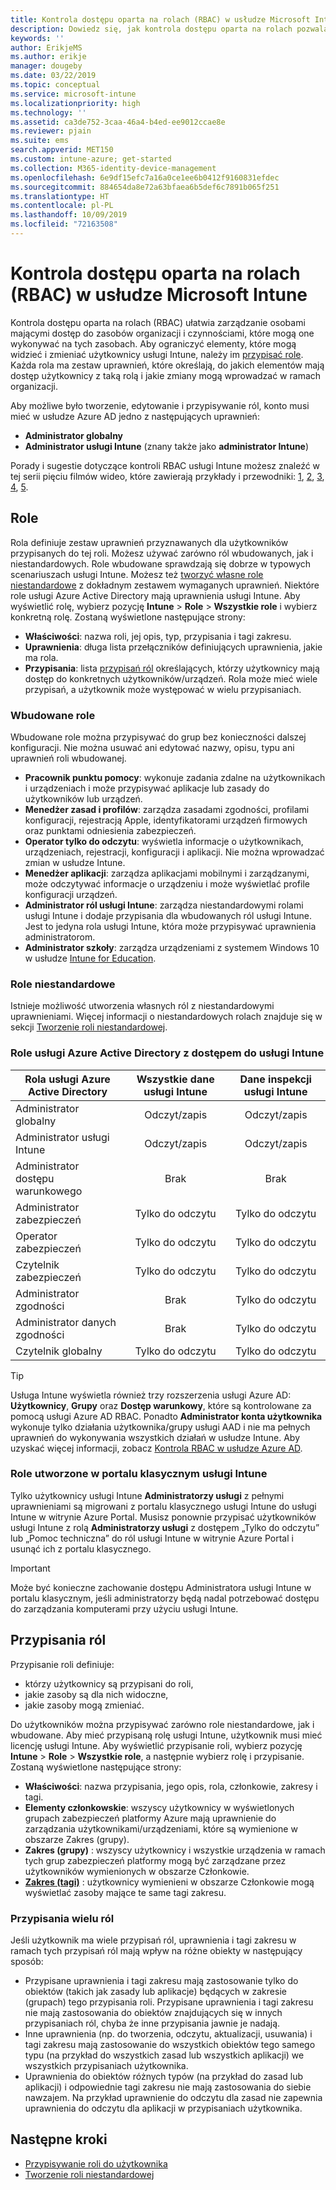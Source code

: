 ```yaml
---
title: Kontrola dostępu oparta na rolach (RBAC) w usłudze Microsoft Intune
description: Dowiedz się, jak kontrola dostępu oparta na rolach pozwala określić, kto może wykonywać akcje i wprowadzać zmiany w usłudze Microsoft Intune.
keywords: ''
author: ErikjeMS
ms.author: erikje
manager: dougeby
ms.date: 03/22/2019
ms.topic: conceptual
ms.service: microsoft-intune
ms.localizationpriority: high
ms.technology: ''
ms.assetid: ca3de752-3caa-46a4-b4ed-ee9012ccae8e
ms.reviewer: pjain
ms.suite: ems
search.appverid: MET150
ms.custom: intune-azure; get-started
ms.collection: M365-identity-device-management
ms.openlocfilehash: 6e9df15efc7a16a0ce1ee6b0412f9160831efdec
ms.sourcegitcommit: 884654da8e72a63bfaea6b5def6c7891b065f251
ms.translationtype: HT
ms.contentlocale: pl-PL
ms.lasthandoff: 10/09/2019
ms.locfileid: "72163508"
---
```

# <a name="role-based-access-control-rbac-with-microsoft-intune"></a>Kontrola dostępu oparta na rolach (RBAC) w usłudze Microsoft Intune

Kontrola dostępu oparta na rolach (RBAC) ułatwia zarządzanie osobami mającymi dostęp do zasobów organizacji i czynnościami, które mogą one wykonywać na tych zasobach.  Aby ograniczyć elementy, które mogą widzieć i zmieniać użytkownicy usługi Intune, należy im [przypisać role](assign-role.md). Każda rola ma zestaw uprawnień, które określają, do jakich elementów mają dostęp użytkownicy z taką rolą i jakie zmiany mogą wprowadzać w ramach organizacji.

Aby możliwe było tworzenie, edytowanie i przypisywanie ról, konto musi mieć w usłudze Azure AD jedno z następujących uprawnień:
- **Administrator globalny**
- **Administrator usługi Intune** (znany także jako **administrator Intune**)

Porady i sugestie dotyczące kontroli RBAC usługi Intune możesz znaleźć w tej serii pięciu filmów wideo, które zawierają przykłady i przewodniki: [1](https://www.youtube.com/watch?v=5deXLMLcnKY), [2](https://www.youtube.com/watch?v=38dnMBLuxbQ), [3](https://www.youtube.com/watch?v=6vqg9cAkMbY), [4](https://www.youtube.com/watch?v=5yOLajFFMHE), [5](https://www.youtube.com/watch?v=P5DDvsSF4Wk).

## <a name="roles"></a>Role
Rola definiuje zestaw uprawnień przyznawanych dla użytkowników przypisanych do tej roli.
Możesz używać zarówno ról wbudowanych, jak i niestandardowych. Role wbudowane sprawdzają się dobrze w typowych scenariuszach usługi Intune. Możesz też [tworzyć własne role niestandardowe](create-custom-role.md) z dokładnym zestawem wymaganych uprawnień. Niektóre role usługi Azure Active Directory mają uprawnienia usługi Intune.
Aby wyświetlić rolę, wybierz pozycję **Intune** > **Role** > **Wszystkie role** i wybierz konkretną rolę. Zostaną wyświetlone następujące strony:

- **Właściwości**: nazwa roli, jej opis, typ, przypisania i tagi zakresu. 
- **Uprawnienia**: długa lista przełączników definiujących uprawnienia, jakie ma rola.
- **Przypisania**: lista [przypisań ról]( assign-role.md) określających, którzy użytkownicy mają dostęp do konkretnych użytkowników/urządzeń. Rola może mieć wiele przypisań, a użytkownik może występować w wielu przypisaniach.

### <a name="built-in-roles"></a>Wbudowane role
Wbudowane role można przypisywać do grup bez konieczności dalszej konfiguracji. Nie można usuwać ani edytować nazwy, opisu, typu ani uprawnień roli wbudowanej.

- **Pracownik punktu pomocy**: wykonuje zadania zdalne na użytkownikach i urządzeniach i może przypisywać aplikacje lub zasady do użytkowników lub urządzeń.
- **Menedżer zasad i profilów**: zarządza zasadami zgodności, profilami konfiguracji, rejestracją Apple, identyfikatorami urządzeń firmowych oraz punktami odniesienia zabezpieczeń.
- **Operator tylko do odczytu**: wyświetla informacje o użytkownikach, urządzeniach, rejestracji, konfiguracji i aplikacji. Nie można wprowadzać zmian w usłudze Intune.
- **Menedżer aplikacji**: zarządza aplikacjami mobilnymi i zarządzanymi, może odczytywać informacje o urządzeniu i może wyświetlać profile konfiguracji urządzeń.
- **Administrator ról usługi Intune**: zarządza niestandardowymi rolami usługi Intune i dodaje przypisania dla wbudowanych ról usługi Intune. Jest to jedyna rola usługi Intune, która może przypisywać uprawnienia administratorom.
- **Administrator szkoły**: zarządza urządzeniami z systemem Windows 10 w usłudze [Intune for Education](../introduction-intune-education.md).

### <a name="custom-roles"></a>Role niestandardowe
Istnieje możliwość utworzenia własnych ról z niestandardowymi uprawnieniami. Więcej informacji o niestandardowych rolach znajduje się w sekcji [Tworzenie roli niestandardowej](create-custom-role.md).

### <a name="azure-active-directory-roles-with-intune-access"></a>Role usługi Azure Active Directory z dostępem do usługi Intune
| Rola usługi Azure Active Directory | Wszystkie dane usługi Intune | Dane inspekcji usługi Intune |
| --- | :---: | :---: |
| Administrator globalny | Odczyt/zapis | Odczyt/zapis |
| Administrator usługi Intune | Odczyt/zapis | Odczyt/zapis |
| Administrator dostępu warunkowego | Brak | Brak |
| Administrator zabezpieczeń | Tylko do odczytu | Tylko do odczytu |
| Operator zabezpieczeń | Tylko do odczytu | Tylko do odczytu |
| Czytelnik zabezpieczeń | Tylko do odczytu | Tylko do odczytu |
| Administrator zgodności | Brak | Tylko do odczytu |
| Administrator danych zgodności | Brak | Tylko do odczytu |
| Czytelnik globalny | Tylko do odczytu | Tylko do odczytu |

> [!TIP]
> Usługa Intune wyświetla również trzy rozszerzenia usługi Azure AD: **Użytkownicy**, **Grupy** oraz **Dostęp warunkowy**, które są kontrolowane za pomocą usługi Azure AD RBAC. Ponadto **Administrator konta użytkownika** wykonuje tylko działania użytkownika/grupy usługi AAD i nie ma pełnych uprawnień do wykonywania wszystkich działań w usłudze Intune. Aby uzyskać więcej informacji, zobacz [Kontrola RBAC w usłudze Azure AD](https://docs.microsoft.com/azure/active-directory/active-directory-assign-admin-roles).
### <a name="roles-created-in-the-intune-classic-portal"></a>Role utworzone w portalu klasycznym usługi Intune
Tylko użytkownicy usługi Intune **Administratorzy usługi** z pełnymi uprawnieniami są migrowani z portalu klasycznego usługi Intune do usługi Intune w witrynie Azure Portal. Musisz ponownie przypisać użytkowników usługi Intune z rolą **Administratorzy usługi** z dostępem „Tylko do odczytu” lub „Pomoc techniczna” do ról usługi Intune w witrynie Azure Portal i usunąć ich z portalu klasycznego.
> [!IMPORTANT]
> Może być konieczne zachowanie dostępu Administratora usługi Intune w portalu klasycznym, jeśli administratorzy będą nadal potrzebować dostępu do zarządzania komputerami przy użyciu usługi Intune.

## <a name="role-assignments"></a>Przypisania ról
Przypisanie roli definiuje:

- którzy użytkownicy są przypisani do roli,
- jakie zasoby są dla nich widoczne,
- jakie zasoby mogą zmieniać.

Do użytkowników można przypisywać zarówno role niestandardowe, jak i wbudowane. Aby mieć przypisaną rolę usługi Intune, użytkownik musi mieć licencję usługi Intune.
Aby wyświetlić przypisanie roli, wybierz pozycję **Intune** > **Role** > **Wszystkie role**, a następnie wybierz rolę i przypisanie. Zostaną wyświetlone następujące strony:

- **Właściwości**: nazwa przypisania, jego opis, rola, członkowie, zakresy i tagi.
- **Elementy członkowskie**: wszyscy użytkownicy w wyświetlonych grupach zabezpieczeń platformy Azure mają uprawnienie do zarządzania użytkownikami/urządzeniami, które są wymienione w obszarze Zakres (grupy).
- **Zakres (grupy)** : wszyscy użytkownicy i wszystkie urządzenia w ramach tych grup zabezpieczeń platformy mogą być zarządzane przez użytkowników wymienionych w obszarze Członkowie.
- **[Zakres (tagi)](scope-tags.md)** : użytkownicy wymienieni w obszarze Członkowie mogą wyświetlać zasoby mające te same tagi zakresu.

### <a name="multiple-role-assignments"></a>Przypisania wielu ról
Jeśli użytkownik ma wiele przypisań ról, uprawnienia i tagi zakresu w ramach tych przypisań ról mają wpływ na różne obiekty w następujący sposób:

- Przypisane uprawnienia i tagi zakresu mają zastosowanie tylko do obiektów (takich jak zasady lub aplikacje) będących w zakresie (grupach) tego przypisania roli. Przypisane uprawnienia i tagi zakresu nie mają zastosowania do obiektów znajdujących się w innych przypisaniach ról, chyba że inne przypisania jawnie je nadają.
- Inne uprawnienia (np. do tworzenia, odczytu, aktualizacji, usuwania) i tagi zakresu mają zastosowanie do wszystkich obiektów tego samego typu (na przykład do wszystkich zasad lub wszystkich aplikacji) we wszystkich przypisaniach użytkownika.
- Uprawnienia do obiektów różnych typów (na przykład do zasad lub aplikacji) i odpowiednie tagi zakresu nie mają zastosowania do siebie nawzajem. Na przykład uprawnienie do odczytu dla zasad nie zapewnia uprawnienia do odczytu dla aplikacji w przypisaniach użytkownika.

## <a name="next-steps"></a>Następne kroki
- [Przypisywanie roli do użytkownika](assign-role.md)
- [Tworzenie roli niestandardowej](create-custom-role.md)
